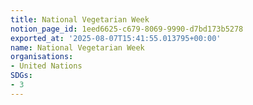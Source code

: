 ```yaml
---
title: National Vegetarian Week
notion_page_id: 1eed6625-c679-8069-9990-d7bd173b5278
exported_at: '2025-08-07T15:41:55.013795+00:00'
name: National Vegetarian Week
organisations:
- United Nations
SDGs:
- 3
---
```


